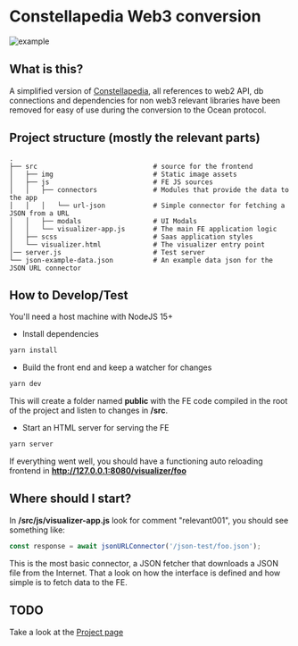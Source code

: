 # Constellapedia Web3 conversion

![example](https://gcdnb.pbrd.co/images/l90YfCp7GtSQ.png?o=1)

## What is this?
A simplified version of [Constellapedia](https://github.com/domingosl/mapmaps), all references to web2 API, 
db connections and dependencies for non web3 relevant libraries have been removed for easy of use during the conversion
to the Ocean protocol.

## Project structure (mostly the relevant parts)
```console
.
├── src                             # source for the frontend
│   ├── img                         # Static image assets
│   ├── js                          # FE JS sources
│   │   ├── connectors              # Modules that provide the data to the app
│   │   │   └── url-json            # Simple connector for fetching a JSON from a URL
│   │   ├── modals                  # UI Modals
│   │   └── visualizer-app.js       # The main FE application logic
│   ├── scss                        # Saas application styles
│   └── visualizer.html             # The visualizer entry point
│── server.js                       # Test server
└── json-example-data.json          # An example data json for the JSON URL connector
```

##

## How to Develop/Test
You'll need a host machine with NodeJS 15+

- Install dependencies
```bash
yarn install
```
- Build the front end and keep a watcher for changes
```bash
yarn dev
```
This will create a folder named **public** with the FE code compiled in the root of the project 
and listen to changes in **/src**.

- Start an HTML server for serving the FE
```bash
yarn server
```

If everything went well, you should have a functioning auto reloading frontend in **http://127.0.0.1:8080/visualizer/foo**

## Where should I start?
In **/src/js/visualizer-app.js** look for comment "relevant001", you should see something like:
```javascript
const response = await jsonURLConnector('/json-test/foo.json');
```
This is the most basic connector, a JSON fetcher that downloads a JSON file from the Internet. That a look on how the interface
is defined and how simple is to fetch data to the FE.

## TODO
Take a look at the [Project page](https://github.com/orgs/mapsdao/projects/1)